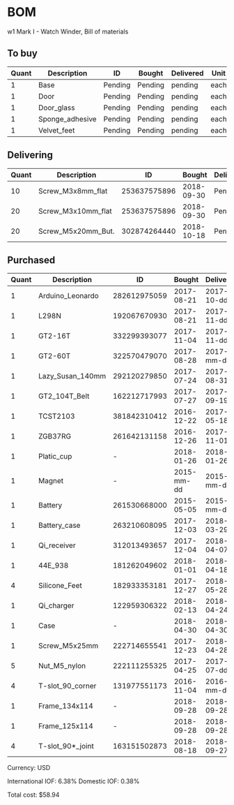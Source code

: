 # BOM
w1 Mark I - Watch Winder, Bill of materials

## To buy
| Quant | Description        | ID             | Bought     | Delivered  | Unit | Charge | Taxes |   Cost |
|-------|--------------------|----------------|------------|------------|------|--------|-------|--------|
|     1 | Base               | Pending        | Pending    | pending    | each |        |       |        |
|     1 | Door               | Pending        | Pending    | pending    | each |        |       |        |
|     1 | Door_glass         | Pending        | Pending    | pending    | each |        |       |        |
|     1 | Sponge_adhesive    | Pending        | Pending    | pending    | each |        |       |        |
|     1 | Velvet_feet        | Pending        | Pending    | pending    | each |        |       |        |

## Delivering
| Quant | Description        | ID             | Bought     | Delivered  | Unit | Charge | Taxes |   Cost |
|-------|--------------------|----------------|------------|------------|------|--------|-------|--------|
|    10 | Screw_M3x8mm_flat  |   253637575896 | 2018-09-30 | Pending    | each |   0.99 |       |        |
|    20 | Screw_M3x10mm_flat |   253637575896 | 2018-09-30 | Pending    | each |   1.07 |       |        |
|    20 | Screw_M5x20mm_But. |   302874264440 | 2018-10-18 | Pending    | each |   2.37 |       |        |

## Purchased
| Quant | Description        | ID             | Bought     | Delivered  | Unit | Charge | Taxes |   Cost |
|-------|--------------------|----------------|------------|------------|------|--------|-------|--------|
|     1 | Arduino_Leonardo   |   282612975059 | 2017-08-21 | 2017-10-dd | each |   6.50 |  0.41 |   6.91 |
|     1 | L298N              |   192067670930 | 2017-08-21 | 2017-11-dd | each |   1.63 |  0.10 |   1.73 |
|     1 | GT2-16T            |   332299393077 | 2017-11-04 | 2017-11-dd | each |   1.99 |  0.13 |   2.12 |
|     1 | GT2-60T            |   322570479070 | 2017-08-28 | 2017-mm-dd | each |   3.32 |  0.20 |   3.52 |
|     1 | Lazy_Susan_140mm   |   292120279850 | 2017-07-24 | 2017-08-31 | each |   7.14 |  0.44 |   7.58 |
|     1 | GT2_104T_Belt      |   162212717993 | 2017-07-27 | 2017-09-19 | each |   2.08 |  0.13 |   2.21 |
|     1 | TCST2103           |   381842310412 | 2016-12-22 | 2017-05-18 | each |   0.80 |  0.05 |   0.85 |
|     1 | ZGB37RG            |   261642131158 | 2016-12-26 | 2017-11-01 | each |  15.99 |  1.01 |  17.00 |
|     1 | Platic_cup         |              - | 2018-01-26 | 2018-01-26 | each |   2.82 |  0.00 |   2.82 |
|     1 | Magnet             |              - | 2015-mm-dd | 2015-mm-dd | each |   0.00 |  0.00 |   0.00 |
|     1 | Battery            |   261530668000 | 2015-05-05 | 2015-mm-dd | each |   1.11 |  0.06 |   1.17 |
|     1 | Battery_case       |   263210608095 | 2017-12-03 | 2018-03-29 | each |   0.78 |  0.05 |   0.83 |
|     1 | Qi_receiver        |   312013493657 | 2017-12-04 | 2018-04-07 | each |   1.90 |  0.11 |   2.01 |
|     1 | 44E_938            |   181262049602 | 2018-01-01 | 2018-04-18 | each |   0.93 |  0.06 |   0.99 |
|     4 | Silicone_Feet      |   182933353181 | 2017-12-27 | 2018-05-28 | each |   0.04 |  0.01 |   0.05 |
|     1 | Qi_charger         |   122959306322 | 2018-02-13 | 2018-04-24 | each |   2.83 |  0.17 |   3.00 |
|     1 | Case               | -              | 2018-04-30 | 2018-04-30 | each |   1.00 |  0.00 |   1.00 |
|     1 | Screw_M5x25mm      |   222714655541 | 2017-12-23 | 2018-04-28 | each |   0.20 |  0.02 |   0.22 |
|     5 | Nut_M5_nylon       |   222111255325 | 2017-04-25 | 2017-07-dd | each |   0.50 |  0.05 |   0.55 |
|     4 | T-slot_90_corner   |   131977551173 | 2016-11-04 | 2016-mm-dd | each |   1.00 |  0.06 |   1.06 |
|     1 | Frame_134x114      | -              | 2018-09-28 | 2018-09-28 | each |   0.99 |  0.00 |   0.99 |
|     1 | Frame_125x114      | -              | 2018-09-28 | 2018-09-28 | each |   0.99 |  0.00 |   0.99 |
|     4 | T-slot_90*_joint   |   163151502873 | 2018-08-18 | 2018-09-27 | each |   1.26 |  0.08 |   1.34 |

Currency: USD

International IOF: 6.38%
Domestic IOF: 0.38%

Total cost: $58.94
